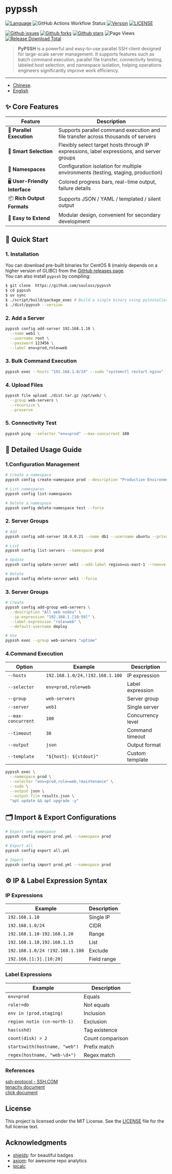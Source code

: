 # pypssh
[![Language](https://img.shields.io/badge/Language-Python-blue.svg)](https://www.python.org/)
![GitHub Actions Workflow Status](https://img.shields.io/github/actions/workflow/status/souloss/pypssh/pypsshci.yml)
[![Version](https://img.shields.io/github/v/release/souloss/pypssh?include_prereleases)](https://github.com/souloss/pypssh/releases)
[![LICENSE](https://img.shields.io/github/license/souloss/pypssh)](LICENSE)

[![Github issues](https://img.shields.io/github/issues/souloss/pypssh)](https://github.com/souloss/pypssh/issues)
[![Github forks](https://img.shields.io/github/forks/souloss/pypssh)](https://github.com/souloss/pypssh/network/members)
[![Github stars](https://img.shields.io/github/stars/souloss/pypssh)](https://github.com/souloss/pypssh/stargazers)
![Page Views](https://views.whatilearened.today/views/github/souloss/pypssh.svg)
[![Release Download Total](https://img.shields.io/github/downloads/souloss/pypssh/total)](https://github.com/souloss/pypssh/releases)


> **PyPSSH** is a powerful and easy-to-use parallel SSH client designed for large-scale server management. It supports features such as batch command execution, parallel file transfer, connectivity testing, labeled host selection, and namespace isolation, helping operations engineers significantly improve work efficiency.  
--- 
- [Chinese](./README_zh-CN.md).
- [English](./README.md)
## ✨ Core Features
| Feature | Description |
|---|---|
| 🚀 **Parallel Execution** | Supports parallel command execution and file transfer across thousands of servers |
| 🎯 **Smart Selection** | Flexibly select target hosts through IP expressions, label expressions, and server groups |
| 🔐 **Namespaces** | Configuration isolation for multiple environments (testing, staging, production) |
| 🖥️ **User-Friendly Interface** | Colored progress bars, real-time output, failure details |
| 📦 **Rich Output Formats** | Supports JSON / YAML / templated / silent output |
| 🔧 **Easy to Extend** | Modular design, convenient for secondary development |

## 🏁 Quick Start
### 1. Installation
You can download pre-built binaries for CentOS 8 (mainly depends on a higher version of GLIBC) from the [GitHub releases page](https://github.com/souloss/pypssh/releases).  
You can also install `pypssh` by compiling:
```bash
$ git clone  https://github.com/souloss/pypssh    
$ cd pypssh
$ uv sync
$ ./script/build/package_exec # Build a single binary using pyinstaller
$ ./dist/pypssh --version
```


### 2. Add a Server
```bash
pypssh config add-server 192.168.1.10 \
  --name web1 \
  --username root \
  --password 123456 \
  --label env=prod,role=web
```
### 3. Bulk Command Execution
```bash
pypssh exec --hosts "192.168.1.0/24" --sudo "systemctl restart nginx"
```

### 4. Upload Files
```bash
pypssh file upload ./dist.tar.gz /opt/web/ \
  --group web-servers \
  --recursive \
  --preserve
```

### 5. Connectivity Test
```bash
pypssh ping --selector "env=prod" --max-concurrent 100
```

## 📖 Detailed Usage Guide
### 1.Configuration Management
```bash
# Create a namespace
pypssh config create-namespace prod --description "Production Environment"

# List namespaces
pypssh config list-namespaces

# Delete a namespace
pypssh config delete-namespace test --force
```

### 2. Server Groups
```bash
# Add
pypssh config add-server 10.0.0.21 --name db1 --username ubuntu --private-key-path ~/.ssh/id_rsa

# List
pypssh config list-servers --namespace prod

# Update
pypssh config update-server web1 --add-label region=us-east-1 --remove-label temp=true

# Delete
pypssh config delete-server web1 --force
```

### 3. Server Groups
```bash
# Create
pypssh config add-group web-servers \
  --description "All web nodes" \
  --ip-expression "192.168.1.[10:50]" \
  --label-expression "role=web" \
  --default-username deploy

# Use
pypssh exec --group web-servers "uptime"
```

### 4.Command Execution
| Option             | Example                         | Description       |
| ------------------ | ------------------------------- | ----------------- |
| `--hosts`          | `192.168.1.0/24,!192.168.1.100` | IP expression     |
| `--selector`       | `env=prod,role=web`             | Label expression  |
| `--group`          | `web-servers`                   | Server group      |
| `--server`         | `web1`                          | Single server     |
| `--max-concurrent` | `100`                           | Concurrency level |
| `--timeout`        | `30`                            | Command timeout   |
| `--output`         | `json`                          | Output format     |
| `--template`       | `"${host}: ${stdout}"`          | Custom template   |


```bash
pypssh exec \
  --namespace prod \
  --selector "env=prod,role=web,!maintenance" \
  --sudo \
  --output json \
  --output-file results.json \
  "apt update && apt upgrade -y"
```

## 🗂️ Import & Export Configurations
```bash
# Export one namespace
pypssh config export prod.yml --namespace prod

# Export all
pypssh config export all.yml

# Import
pypssh config import prod.yml --namespace prod  
```

## ⚙️ IP & Label Expression Syntax
### IP Expressions
| Example                         | Description |
| ------------------------------- | ----------- |
| `192.168.1.10`                  | Single IP   |
| `192.168.1.0/24`                | CIDR        |
| `192.168.1.10-192.168.1.20`     | Range       |
| `192.168.1.10,192.168.1.15`     | List        |
| `192.168.1.0/24 !192.168.1.100` | Exclude     |
| `192.168.[1:3].[10:20]`         | Field range |


### Label Expressions
| Example                       | Description      |
| ----------------------------- | ---------------- |
| `env=prod`                    | Equals           |
| `role!=db`                    | Not equals       |
| `env in (prod,staging)`       | Inclusion        |
| `region notin (cn-north-1)`   | Exclusion        |
| `has(sshd)`                   | Tag existence    |
| `count(disk) > 2`             | Count comparison |
| `startswith(hostname, "web")` | Prefix match     |
| `regex(hostname, "web-\d+")`  | Regex match      |



### References
[ssh-protocol - SSH.COM](https://www.ssh.com/academy/ssh/protocol)  
[tenacity document](https://tenacity.readthedocs.io/en/latest/index.html)  
[click document](https://click.palletsprojects.com/en/7.x/)  


## License
This project is licensed under the MIT License. See the [LICENSE](./LICENSE) file for the full license text.

## Acknowledgments
- [shields](img.shields.io): for beautiful badges
- [axiom](repobeats.axiom.co): for awesome repo analytics
- [ipcalc](https://jodies.de/ipcalc)
